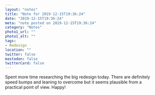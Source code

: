 ```yaml
---
layout: "notes"
title: "Note for 2019-12-15T19:36:24"
date: "2019-12-15T19:36:24"
meta: "note posted on 2019-12-15T19:36:24"
category: "Notes"
photo1_url: ""
photo1_alt: ""
tags:
- Redesign
location: ""
twitter: false
mastodon: false
twitterCard: false
---
```

Spent more time researching the big redesign today. There are definitely speed bumps and leaning to overcome but it seems plausible from a practical point of view. Happy!
